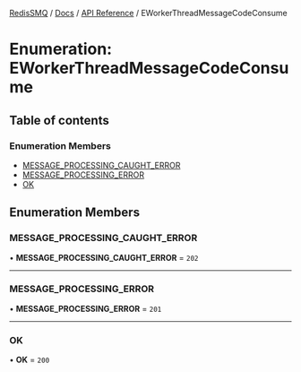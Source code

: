 [RedisSMQ](../../../README.md) / [Docs](../../README.md) / [API Reference](../README.md) / EWorkerThreadMessageCodeConsume

# Enumeration: EWorkerThreadMessageCodeConsume

## Table of contents

### Enumeration Members

- [MESSAGE\_PROCESSING\_CAUGHT\_ERROR](EWorkerThreadMessageCodeConsume.md#message_processing_caught_error)
- [MESSAGE\_PROCESSING\_ERROR](EWorkerThreadMessageCodeConsume.md#message_processing_error)
- [OK](EWorkerThreadMessageCodeConsume.md#ok)

## Enumeration Members

### MESSAGE\_PROCESSING\_CAUGHT\_ERROR

• **MESSAGE\_PROCESSING\_CAUGHT\_ERROR** = ``202``

___

### MESSAGE\_PROCESSING\_ERROR

• **MESSAGE\_PROCESSING\_ERROR** = ``201``

___

### OK

• **OK** = ``200``
